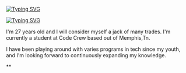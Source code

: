 [![Typing SVG](https://readme-typing-svg.demolab.com?font=Fira+Code&weight=300&pause=500&color=269534CD&center=true&vCenter=true&multiline=true&random=false&width=409&lines=Greetings+I'm+Lakeesha!;%E2%80%9CDon%E2%80%99t+let+anybody+infiltrate+your;+dream.%E2%80%9D++%E2%80%94+Erykah+Badu+)](https://git.io/typing-svg)

[![Typing SVG](https://readme-typing-svg.demolab.com?font=Fira+Code&pause=1000&color=DA8306CD&multiline=true&random=false&width=435&lines=%E2%80%9CDon%E2%80%99t+let+anybody+infiltrate+your;+dream.%E2%80%9D++%E2%80%94+Erykah+Badu+)](https://git.io/typing-svg)

I'm 27 years old and I will consider myself a jack of many trades. I'm currently a student at Code Crew based out of Memphis,Tn. 

I have been playing around with varies programs in tech since my youth, and I'm looking forward to continuously expanding my knowledge. 

**
